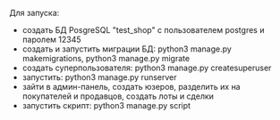 Для запуска:
 - создать БД PosgreSQL "test_shop" с пользователем postgres и паролем 12345
 - создать и запустить миграции БД: python3 manage.py makemigrations, python3 manage.py migrate
 - создать суперпользователя: python3 manage.py createsuperuser
 - запустить: python3 manage.py runserver
 - зайти в админ-панель, создать юзеров, разделить их на покупателей и продавцов, создать лоты и сделки
 - запустить скрипт: python3 manage.py script